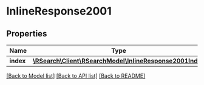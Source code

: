# InlineResponse2001

## Properties
Name | Type | Description | Notes
------------ | ------------- | ------------- | -------------
**index** | [**\RSearch\Client\RSearchModel\InlineResponse2001Index**](InlineResponse2001Index.md) |  | [optional] 

[[Back to Model list]](../README.md#documentation-for-models) [[Back to API list]](../README.md#documentation-for-api-endpoints) [[Back to README]](../README.md)


